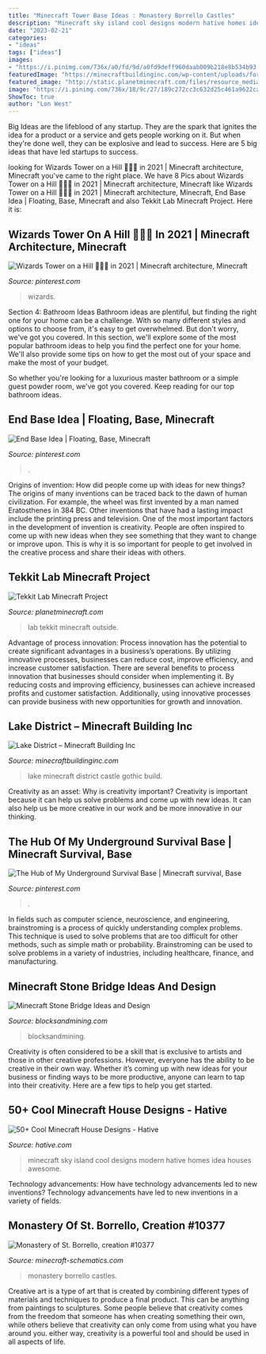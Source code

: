 ```yaml
---
title: "Minecraft Tower Base Ideas : Monastery Borrello Castles"
description: "Minecraft sky island cool designs modern hative homes idea houses awesome"
date: "2023-02-21"
categories:
- "ideas"
tags: ["ideas"]
images:
- "https://i.pinimg.com/736x/a0/fd/9d/a0fd9deff960daab009b218e8b534b93.jpg"
featuredImage: "https://minecraftbuildinginc.com/wp-content/uploads/formidable/5/Lake-District-Minecraft-Complete-Build-Download-complete-castle-mansion-gothic-medieval-6.jpg"
featured_image: "http://static.planetminecraft.com/files/resource_media/screenshot/1246/2012-11-17_161512_4159707_lrg.jpg"
image: "https://i.pinimg.com/736x/18/9c/27/189c272cc3c632d25c461a9622ca2b95.jpg"
ShowToc: true
author: "Lon West"
---
```



Big Ideas are the lifeblood of any startup. They are the spark that ignites the idea for a product or a service and gets people working on it. But when they're done well, they can be explosive and lead to success. Here are 5 big ideas that have led startups to success.

	

		
looking for Wizards Tower on a Hill 🍄🧙🔮 in 2021 | Minecraft architecture, Minecraft you've came to the right place. We have 8 Pics about Wizards Tower on a Hill 🍄🧙🔮 in 2021 | Minecraft architecture, Minecraft like Wizards Tower on a Hill 🍄🧙🔮 in 2021 | Minecraft architecture, Minecraft, End Base Idea | Floating, Base, Minecraft and also Tekkit Lab Minecraft Project. Here it is:
		
    
## Wizards Tower On A Hill 🍄🧙🔮 In 2021 | Minecraft Architecture, Minecraft

<img loading=lazy src="https://i.pinimg.com/736x/18/9c/27/189c272cc3c632d25c461a9622ca2b95.jpg" onerror="this.onerror=null;this.src='https://tse1.mm.bing.net/th?id=OIP.GiqHkewpnLFvG05RDL0SDAHaLH&amp;pid=15.1';" alt="Wizards Tower on a Hill 🍄🧙🔮 in 2021 | Minecraft architecture, Minecraft">

_Source: pinterest.com_

>wizards. 

	

Section 4: Bathroom Ideas
Bathroom ideas are plentiful, but finding the right one for your home can be a challenge. With so many different styles and options to choose from, it's easy to get overwhelmed. But don't worry, we've got you covered.
In this section, we'll explore some of the most popular bathroom ideas to help you find the perfect one for your home. We'll also provide some tips on how to get the most out of your space and make the most of your budget.

So whether you're looking for a luxurious master bathroom or a simple guest powder room, we've got you covered. Keep reading for our top bathroom ideas.

    
## End Base Idea | Floating, Base, Minecraft

<img loading=lazy src="https://i.pinimg.com/736x/52/40/33/52403370e1c372ba7193c73daa25b13a.jpg" onerror="this.onerror=null;this.src='https://tse1.mm.bing.net/th?id=OIP.anqvM-e9Uy_KUeyrgX8iLQAAAA&amp;pid=15.1';" alt="End Base Idea | Floating, Base, Minecraft">

_Source: pinterest.com_

>. 

	

Origins of invention: How did people come up with ideas for new things?
The origins of many inventions can be traced back to the dawn of human civilization. For example, the wheel was first invented by a man named Eratosthenes in 384 BC. Other inventions that have had a lasting impact include the printing press and television. 
One of the most important factors in the development of invention is creativity. People are often inspired to come up with new ideas when they see something that they want to change or improve upon. This is why it is so important for people to get involved in the creative process and share their ideas with others.

    
## Tekkit Lab Minecraft Project

<img loading=lazy src="http://static.planetminecraft.com/files/resource_media/screenshot/1246/2012-11-17_161512_4159707_lrg.jpg" onerror="this.onerror=null;this.src='https://tse2.mm.bing.net/th?id=OIP.sVphcDNFF7lPWiF8cTOIgQHaFQ&amp;pid=15.1';" alt="Tekkit Lab Minecraft Project">

_Source: planetminecraft.com_

>lab tekkit minecraft outside. 

	

Advantage of process innovation:
Process innovation has the potential to create significant advantages in a business’s operations. By utilizing innovative processes, businesses can reduce cost, improve efficiency, and increase customer satisfaction.
There are several benefits to process innovation that businesses should consider when implementing it. By reducing costs and improving efficiency, businesses can achieve increased profits and customer satisfaction. Additionally, using innovative processes can provide business with new opportunities for growth and innovation.

    
## Lake District – Minecraft Building Inc

<img loading=lazy src="https://minecraftbuildinginc.com/wp-content/uploads/formidable/5/Lake-District-Minecraft-Complete-Build-Download-complete-castle-mansion-gothic-medieval-6.jpg" onerror="this.onerror=null;this.src='https://tse3.mm.bing.net/th?id=OIP.3Odh_yf2U26pj5zpn-gftAHaEK&amp;pid=15.1';" alt="Lake District – Minecraft Building Inc">

_Source: minecraftbuildinginc.com_

>lake minecraft district castle gothic build. 

	

Creativity as an asset: Why is creativity important?
Creativity is important because it can help us solve problems and come up with new ideas. It can also help us be more creative in our work and be more innovative in our thinking.

    
## The Hub Of My Underground Survival Base | Minecraft Survival, Base

<img loading=lazy src="https://i.pinimg.com/736x/a0/fd/9d/a0fd9deff960daab009b218e8b534b93.jpg" onerror="this.onerror=null;this.src='https://tse4.mm.bing.net/th?id=OIP.ETU_dsWdADkZM7HiXCgs1QHaEK&amp;pid=15.1';" alt="The Hub of My Underground Survival Base | Minecraft survival, Base">

_Source: pinterest.com_

>. 

	

In fields such as computer science, neuroscience, and engineering, brainstroming is a process of quickly understanding complex problems. This technique is used to solve problems that are too difficult for other methods, such as simple math or probability. Brainstroming can be used to solve problems in a variety of industries, including healthcare, finance, and manufacturing.

    
## Minecraft Stone Bridge Ideas And Design

<img loading=lazy src="https://blocksandmining.com/wp-content/uploads/2020/11/Stone_Bridge-1536x773.png" onerror="this.onerror=null;this.src='https://tse1.mm.bing.net/th?id=OIP.lHXD_ymaQ-r62rFHeucJkAHaDu&amp;pid=15.1';" alt="Minecraft Stone Bridge Ideas and Design">

_Source: blocksandmining.com_

>blocksandmining. 

	

Creativity is often considered to be a skill that is exclusive to artists and those in other creative professions. However, everyone has the ability to be creative in their own way. Whether it’s coming up with new ideas for your business or finding ways to be more productive, anyone can learn to tap into their creativity. Here are a few tips to help you get started.

    
## 50+ Cool Minecraft House Designs - Hative

<img loading=lazy src="https://hative.com/wp-content/uploads/2014/02/minecraft-houses/minecraft-sky-island-27.jpg" onerror="this.onerror=null;this.src='https://tse4.mm.bing.net/th?id=OIP.RskuuKUZzzArnnnZg6IT0QHaEP&amp;pid=15.1';" alt="50+ Cool Minecraft House Designs - Hative">

_Source: hative.com_

>minecraft sky island cool designs modern hative homes idea houses awesome. 

	

Technology advancements: How have technology advancements led to new inventions?
Technology advancements have led to new inventions in a variety of fields.

    
## Monastery Of St. Borrello, Creation #10377

<img loading=lazy src="https://www.minecraft-schematics.com/schematics/pictures/10377/large-picture-10377.jpg?time=1504437128" onerror="this.onerror=null;this.src='https://tse4.mm.bing.net/th?id=OIP.uxjOTxGEkbFU0KO5LglTswHaEp&amp;pid=15.1';" alt="Monastery of St. Borrello, creation #10377">

_Source: minecraft-schematics.com_

>monastery borrello castles. 

	

Creative art is a type of art that is created by combining different types of materials and techniques to produce a final product. This can be anything from paintings to sculptures. Some people believe that creativity comes from the freedom that someone has when creating something their own, while others believe that creativity can only come from using what you have around you. either way, creativity is a powerful tool and should be used in all aspects of life.

